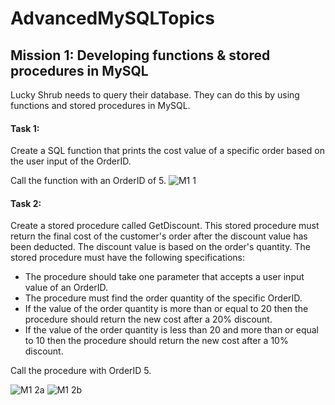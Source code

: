 # AdvancedMySQLTopics

## Mission 1: Developing functions & stored procedures in MySQL

Lucky Shrub needs to query their database. They can do this by using functions and stored procedures in MySQL.

#### Task 1:
Create a SQL function that prints the cost value of a specific order based on the user input of the OrderID. 

Call the function with an OrderID of 5.
![M1 1](https://user-images.githubusercontent.com/106580846/216032538-abdad9e8-84a9-499e-a4d4-709546eadb80.png)

#### Task 2:
Create a stored procedure called GetDiscount. This stored procedure must return the final cost of the customer's order after the discount value has been deducted. 
The discount value is based on the order's quantity. The stored procedure must have the following specifications: 
*	The procedure should take one parameter that accepts a user input value of an OrderID. 
*	The procedure must find the order quantity of the specific OrderID. 
*	If the value of the order quantity is more than or equal to 20 then the procedure should return the new cost after a 20% discount. 
*	If the value of the order quantity is less than 20 and more than or equal to 10 then the procedure should return the new cost after a 10% discount.

Call the procedure with OrderID 5.

![M1 2a](https://user-images.githubusercontent.com/106580846/216032765-4473a37d-d4e5-4a4b-b54f-2314ab7d068a.png)
![M1 2b](https://user-images.githubusercontent.com/106580846/216032803-d79d4ee9-c563-4ed8-8e18-4b7716b789f1.png)


